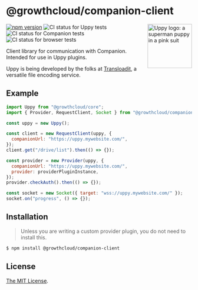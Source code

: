 # @growthcloud/companion-client

<img src="https://uppy.io/images/logos/uppy-dog-head-arrow.svg" width="120" alt="Uppy logo: a superman puppy in a pink suit" align="right">

[![npm version](https://img.shields.io/npm/v/@growthcloud/companion-client.svg?style=flat-square)](https://www.npmjs.com/package/@growthcloud/companion-client)
![CI status for Uppy tests](https://github.com/transloadit/uppy/workflows/Tests/badge.svg)
![CI status for Companion tests](https://github.com/transloadit/uppy/workflows/Companion/badge.svg)
![CI status for browser tests](https://github.com/transloadit/uppy/workflows/End-to-end%20tests/badge.svg)

Client library for communication with Companion. Intended for use in Uppy plugins.

Uppy is being developed by the folks at [Transloadit](https://transloadit.com), a versatile file encoding service.

## Example

```js
import Uppy from "@growthcloud/core";
import { Provider, RequestClient, Socket } from "@growthcloud/companion-client";

const uppy = new Uppy();

const client = new RequestClient(uppy, {
  companionUrl: "https://uppy.mywebsite.com/",
});
client.get("/drive/list").then(() => {});

const provider = new Provider(uppy, {
  companionUrl: "https://uppy.mywebsite.com/",
  provider: providerPluginInstance,
});
provider.checkAuth().then(() => {});

const socket = new Socket({ target: "wss://uppy.mywebsite.com/" });
socket.on("progress", () => {});
```

## Installation

> Unless you are writing a custom provider plugin, you do not need to install this.

```bash
$ npm install @growthcloud/companion-client
```

<!-- Undocumented currently
## Documentation

Documentation for this plugin can be found on the [Uppy website](https://uppy.io/docs/DOC_PAGE_HERE).
-->

## License

[The MIT License](./LICENSE).
